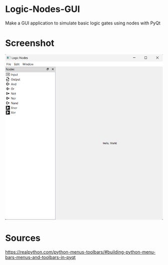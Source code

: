 # Logic-Nodes-GUI
 Make a GUI application to simulate basic logic gates using nodes with PyQt

# Screenshot 
![](Logic-Nodes-GUI.png)

# Sources
https://realpython.com/python-menus-toolbars/#building-python-menu-bars-menus-and-toolbars-in-pyqt
